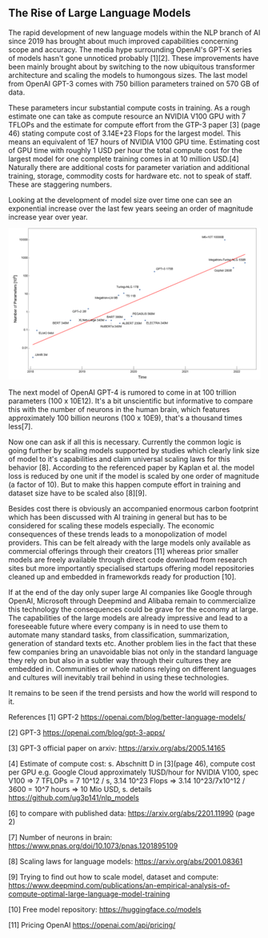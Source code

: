 ## The Rise of Large Language Models

The rapid development of new language models within the NLP branch of AI since 2019 has brought about much improved capabilities concerning scope and accuracy. The media hype surrounding OpenAI's GPT-X series of models hasn't gone unnoticed probably [1][2]. These improvements have been mainly brought about by switching to the now ubiquitous transformer architecture and scaling the models to humongous sizes. The last model from OpenAI GPT-3 comes with 750 billion parameters trained on 570 GB of data.

These parameters incur substantial compute costs in training. As a rough estimate one can take as compute resource an NVIDIA V100 GPU with 7 TFLOPs and the estimate for compute effort from the GTP-3 paper [3] (page 46) stating compute cost of 3.14E+23 Flops for the largest model. This means an equivalent of 1E7 hours of NVIDIA V100 GPU time. Estimating cost of GPU time with roughly 1 USD per hour the total compute cost for the largest model for one complete training comes in at 10 million USD.[4] Naturally there are additional costs for parameter variation and additional training, storage, commodity costs for hardware etc. not to speak of staff. These are staggering numbers.

Looking at the development of model size over time one can see an exponential increase over the last few years seeing an order of magnitude increase year over year.

![Size of language models over time](/assets/nlp_models_sizes_over_time.png)

The next model of OpenAI GPT-4 is rumored to come in at 100 trillion parameters (100 x 10E12). It's a bit unscientific but informative to compare this with the number of neurons in the human brain, which features approximately 100 billion neurons (100 x 10E9), that's a thousand times less[7].

Now one can ask if all this is necessary. Currently the common logic is going further by scaling models supported by studies which clearly link size of model to it's capabilities and claim universal scaling laws for this behavior [8]. According to the referenced paper by Kaplan et al. the model loss is reduced by one unit if the model is scaled by one order of magnitude (a factor of 10). But to make this happen compute effort in training and dataset size have to be scaled also [8][9].

Besides cost there is obviously an accompanied enormous carbon footprint which has been discussed with AI training in general but has to be considered for scaling these models especially. The economic consequences of these trends leads to a monopolization of model providers. This can be felt already with the large models only available as commercial offerings through their creators [11] whereas prior smaller models are freely available through direct code download from research sites but more importantly specialised startups offering model repositories cleaned up and embedded in frameworkds ready for production [10].

If at the end of the day only super large AI companies like Google through OpenAI, Microsoft through Deepmind and Alibaba remain to commercialize this technology the consequences could be grave for the economy at large. The capabilities of the large models are already impressive and lead to a foreseeable future where every company is in need to use them to automate many standard tasks, from classification, summarization, generation of standard texts etc. Another problem lies in the fact that these few companies bring an unavoidable bias not only in the standard language they rely on but also in a subtler way through their cultures they are embedded in. Communities or whole nations relying on different languages and cultures will inevitably trail behind in using these technologies.

It remains to be seen if the trend persists and how the world will respond to it.

References
[1] GPT-2 <https://openai.com/blog/better-language-models/>

[2] GPT-3 <https://openai.com/blog/gpt-3-apps/>

[3] GPT-3 official paper on arxiv: <https://arxiv.org/abs/2005.14165>

[4] Estimate of compute cost: s. Abschnitt D in [3](page 46), compute cost per GPU e.g. Google Cloud approximately 1USD/hour for NVIDIA V100, spec V100 => 7 TFLOPs = 7 10^12 / s, 3.14 10^23 Flops => 3.14 10^23/7x10^12 / 3600 = 10^7 hours => 10 Mio USD, s. details  <https://github.com/ug3p141/nlp_models>

[6] to compare with published data: <https://arxiv.org/abs/2201.11990> (page 2)

[7] Number of neurons in brain: <https://www.pnas.org/doi/10.1073/pnas.1201895109>

[8] Scaling laws for language models: <https://arxiv.org/abs/2001.08361>

[9] Trying to find out how to scale model, dataset and compute: <https://www.deepmind.com/publications/an-empirical-analysis-of-compute-optimal-large-language-model-training>

[10] Free model repository: <https://huggingface.co/models>

[11] Pricing OpenAI <https://openai.com/api/pricing/>
